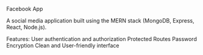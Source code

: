 Facebook App

A social media application built using the MERN stack (MongoDB, Express, React, Node.js).

Features:
User authentication and authorization
Protected Routes
Password Encryption
Clean and User-friendly interface
